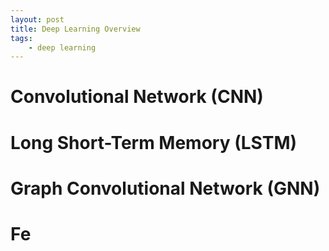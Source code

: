 ```yaml
---
layout: post
title: Deep Learning Overview
tags: 
    - deep learning
---
```


# Convolutional Network (CNN)

# Long Short-Term Memory (LSTM)

# Graph Convolutional Network (GNN)

# Fe
